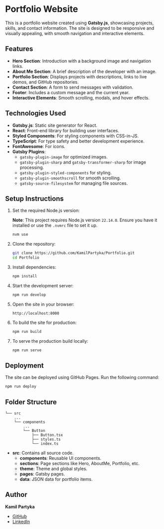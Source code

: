 # Portfolio Website

This is a portfolio website created using **Gatsby.js**, showcasing projects, skills, and contact information. The site is designed to be responsive and visually appealing, with smooth navigation and interactive elements.

## Features

- **Hero Section**: Introduction with a background image and navigation links.
- **About Me Section**: A brief description of the developer with an image.
- **Portfolio Section**: Displays projects with descriptions, links to live demos, and GitHub repositories.
- **Contact Section**: A form to send messages with validation.
- **Footer**: Includes a custom message and the current year.
- **Interactive Elements**: Smooth scrolling, modals, and hover effects.

## Technologies Used

- **Gatsby.js**: Static site generator for React.
- **React**: Front-end library for building user interfaces.
- **Styled Components**: For styling components with CSS-in-JS.
- **TypeScript**: For type safety and better development experience.
- **FontAwesome**: For icons.
- **Gatsby Plugins**:
  - `gatsby-plugin-image` for optimized images.
  - `gatsby-plugin-sharp` and `gatsby-transformer-sharp` for image processing.
  - `gatsby-plugin-styled-components` for styling.
  - `gatsby-plugin-smoothscroll` for smooth scrolling.
  - `gatsby-source-filesystem` for managing file sources.

## Setup Instructions

1. Set the required Node.js version:

   **Note**: This project requires Node.js version `22.14.0`. Ensure you have it installed or use the `.nvmrc` file to set it up.

   ```bash
   nvm use
   ```

2. Clone the repository:

   ```bash
   git clone https://github.com/KamilPartyka/Portfolio.git
   cd Portfolio
   ```

3. Install dependencies:

   ```bash
   npm install
   ```

4. Start the development server:

   ```bash
   npm run develop
   ```

5. Open the site in your browser:

   ```
   http://localhost:8000
   ```

6. To build the site for production:

   ```bash
   npm run build
   ```

7. To serve the production build locally:
   ```bash
   npm run serve
   ```

## Deployment

The site can be deployed using GitHub Pages. Run the following command:

```bash
npm run deploy
```

## Folder Structure

```
└── src
    ...
    └── components
        ...
        └── Button
            ├── Button.tsx
            ├── styles.ts
            └── index.ts
```

- **src**: Contains all source code.
  - **components**: Reusable UI components.
  - **sections**: Page sections like Hero, AboutMe, Portfolio, etc.
  - **theme**: Theme and global styles.
  - **pages**: Gatsby pages.
  - **data**: JSON data for portfolio items.

## Author

**Kamil Partyka**

- [GitHub](https://github.com/KamilPartyka)
- [LinkedIn](https://www.linkedin.com/in/kamil-partyka)
